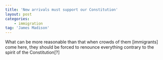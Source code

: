 ```yaml
---
title: 'New arrivals must support our Constitution'
layout: post
categories:
    - immigration
tag: 'James Madison'
---
```


What can be more reasonable than that when crowds of them \[immigrants\] come here, they should be forced to renounce everything contrary to the spirit of the Constitution\[?\]
